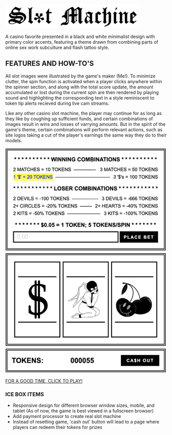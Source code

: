 <img src="images/headertext.png">

A casino favorite presented in a black and white minimalist design with primary color accents, featuring a theme drawn from combining parts of online sex work subculture and flash tattoo style.


## FEATURES AND HOW-TO'S

All slot images were illustrated by the game's maker (Me!). To minimize clutter, the spin function is activated when a player clicks anywhere within the spinner section, and along with the total score update, the amount accumulated or lost during the current spin are then rendered by playing sound and highlighting the corresponding text in a style reminiscent to token tip alerts recieved during live cam streams.

Like any other casino slot machine, the player may continue for as long as they like by coughing up sufficient funds, and certain combinations of images result in wins and losses of varrying amounts. But in the spirit of the game's theme, certain combinations will perform relevant actions, such as site logos taking a cut of the player's earnings the same way they do to their models. 

<img src="images/gamescreenshot.png">

<a href="https://h-b8.github.io/slot-machine-game/" target="_blank">FOR A GOOD TIME, CLICK TO PLAY!</a>

### ICE BOX ITEMS

- Responsive design for different browser window sizes, mobile, and tablet (As of now, the game is best viewed in a fullscreen browser)
- Add payment processor to create real slot machine
- Instead of resetting game, 'cash out' button will lead to a page where players can redeem their tokens for prizes